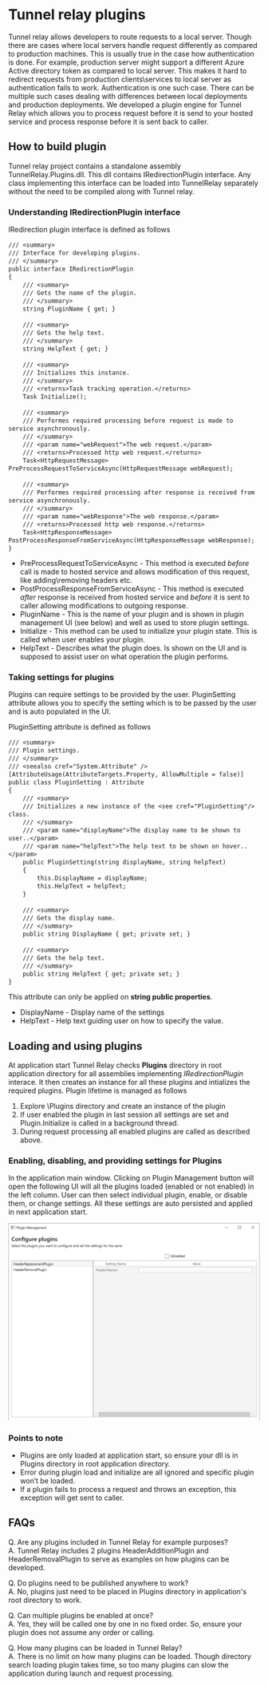 # Tunnel relay plugins

Tunnel relay allows developers to route requests to a local server. Though there are cases where local servers handle request differently as compared to production machines. This is usually true in the case how authentication is done. For example, production server might support a different Azure Active directory token as compared to local server. This makes it hard to redirect requests from production clients\services to local server as authentication fails to work. Authentication is one such case. There can be multiple such cases dealing with differences between local deployments and production deployments. We developed a plugin engine for Tunnel Relay which allows you to process request before it is send to your hosted service and process response before it is sent back to caller.

## How to build plugin
Tunnel relay project contains a standalone assembly TunnelRelay.Plugins.dll. This dll contains IRedirectionPlugin interface. Any class implementing this interface can be loaded into TunnelRelay separately without the need to be compiled along with Tunnel relay.

### Understanding IRedirectionPlugin interface
IRedirection plugin interface is defined as follows

    /// <summary>
    /// Interface for developing plugins.
    /// </summary>
    public interface IRedirectionPlugin
    {
        /// <summary>
        /// Gets the name of the plugin.
        /// </summary>
        string PluginName { get; }

        /// <summary>
        /// Gets the help text.
        /// </summary>
        string HelpText { get; }

        /// <summary>
        /// Initializes this instance.
        /// </summary>
        /// <returns>Task tracking operation.</returns>
        Task Initialize();

        /// <summary>
        /// Performes required processing before request is made to service asynchronously.
        /// </summary>
        /// <param name="webRequest">The web request.</param>
        /// <returns>Processed http web request.</returns>
        Task<HttpRequestMessage> PreProcessRequestToServiceAsync(HttpRequestMessage webRequest);

        /// <summary>
        /// Performes required processing after response is received from service asynchronously.
        /// </summary>
        /// <param name="webResponse">The web response.</param>
        /// <returns>Processed http web response.</returns>
        Task<HttpResponseMessage> PostProcessResponseFromServiceAsync(HttpResponseMessage webResponse);
    }

- PreProcessRequestToServiceAsync - This method is executed _before_ call is made to hosted service and allows modification of this request, like adding\removing headers etc.
- PostProcessResponseFromServiceAsync - This method is executed _after_ response is received from hosted service and _before_ it is sent to caller allowing modifications to outgoing response.
- PluginName - This is the name of your plugin and is shown in plugin management UI (see below) and well as used to store plugin settings.
- Initialize - This method can be used to initialize your plugin state. This is called when user enables your plugin.
- HelpText - Describes what the plugin does. Is shown on the UI and is supposed to assist user on what operation the plugin performs.

### Taking settings for plugins
Plugins can require settings to be provided by the user. PluginSetting attribute allows you to specify the setting which is to be passed by the user and is auto populated in the UI. 

PluginSetting attribute is defined as follows

    /// <summary>
    /// Plugin settings.
    /// </summary>
    /// <seealso cref="System.Attribute" />
    [AttributeUsage(AttributeTargets.Property, AllowMultiple = false)]
    public class PluginSetting : Attribute
    {
        /// <summary>
        /// Initializes a new instance of the <see cref="PluginSetting"/> class.
        /// </summary>
        /// <param name="displayName">The display name to be shown to user..</param>
        /// <param name="helpText">The help text to be shown on hover..</param>
        public PluginSetting(string displayName, string helpText)
        {
            this.DisplayName = displayName;
            this.HelpText = helpText;
        }

        /// <summary>
        /// Gets the display name.
        /// </summary>
        public string DisplayName { get; private set; }

        /// <summary>
        /// Gets the help text.
        /// </summary>
        public string HelpText { get; private set; }
    }

This attribute can only be applied on **string public properties**.

- DisplayName - Display name of the settings
- HelpText - Help text guiding user on how to specify the value.


## Loading and using plugins
At application start Tunnel Relay checks **Plugins** directory in root application directory for all assemblies implementing _IRedirectionPlugin_ interace. It then creates an instance for all these plugins and intializes the required plugins. Plugin lifetime is managed as follows

1. Explore \Plugins directory and create an instance of the plugin
2. If user enabled the plugin in last session all settings are set and Plugin.Initialize is called in a background thread.
3. During request processing all enabled plugins are called as described above.

### Enabling, disabling, and providing settings for Plugins
In the application main window. Clicking on Plugin Management button will open the following UI will all the plugins loaded (enabled or not enabled) in the left column. User can then select individual plugin, enable, or disable them, or change settings. All these settings are auto persisted and applied in next application start.

![Plugin Management](PluginManagement.png "Plugin Management UI")

### Points to note
- Plugins are only loaded at application start, so ensure your dll is in Plugins directory in root application directory.
- Error during plugin load and initialize are all ignored and specific plugin won’t be loaded.
- If a plugin fails to process a request and throws an exception, this exception will get sent to caller.

## FAQs
Q. Are any plugins included in Tunnel Relay for example purposes? </br>
A. Tunnel Relay includes 2 plugins HeaderAdditionPlugin and HeaderRemovalPlugin to serve as examples on how plugins can be developed.

Q. Do plugins need to be published anywhere to work? </br>
A. No, plugins just need to be placed in Plugins directory in application's root directory to work.

Q. Can multiple plugins be enabled at once? </br>
A. Yes, they will be called one by one in no fixed order. So, ensure your plugin does not assume any order or calling.

Q. How many plugins can be loaded in Tunnel Relay? </br>
A. There is no limit on how many plugins can be loaded. Though directory search loading plugin takes time, so too many plugins can slow the application during launch and request processing.
